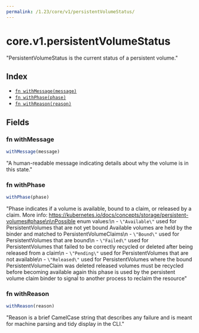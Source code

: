 ```yaml
---
permalink: /1.23/core/v1/persistentVolumeStatus/
---
```


# core.v1.persistentVolumeStatus

"PersistentVolumeStatus is the current status of a persistent volume."

## Index

* [`fn withMessage(message)`](#fn-withmessage)
* [`fn withPhase(phase)`](#fn-withphase)
* [`fn withReason(reason)`](#fn-withreason)

## Fields

### fn withMessage

```ts
withMessage(message)
```

"A human-readable message indicating details about why the volume is in this state."

### fn withPhase

```ts
withPhase(phase)
```

"Phase indicates if a volume is available, bound to a claim, or released by a claim. More info: https://kubernetes.io/docs/concepts/storage/persistent-volumes#phase\n\nPossible enum values:\n - `\"Available\"` used for PersistentVolumes that are not yet bound Available volumes are held by the binder and matched to PersistentVolumeClaims\n - `\"Bound\"` used for PersistentVolumes that are bound\n - `\"Failed\"` used for PersistentVolumes that failed to be correctly recycled or deleted after being released from a claim\n - `\"Pending\"` used for PersistentVolumes that are not available\n - `\"Released\"` used for PersistentVolumes where the bound PersistentVolumeClaim was deleted released volumes must be recycled before becoming available again this phase is used by the persistent volume claim binder to signal to another process to reclaim the resource"

### fn withReason

```ts
withReason(reason)
```

"Reason is a brief CamelCase string that describes any failure and is meant for machine parsing and tidy display in the CLI."